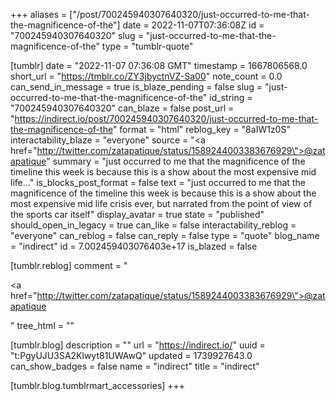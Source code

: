 +++
aliases = ["/post/700245940307640320/just-occurred-to-me-that-the-magnificence-of-the"]
date = 2022-11-07T07:36:08Z
id = "700245940307640320"
slug = "just-occurred-to-me-that-the-magnificence-of-the"
type = "tumblr-quote"

[tumblr]
date = "2022-11-07 07:36:08 GMT"
timestamp = 1667806568.0
short_url = "https://tmblr.co/ZY3jbyctnVZ-Sa00"
note_count = 0.0
can_send_in_message = true
is_blaze_pending = false
slug = "just-occurred-to-me-that-the-magnificence-of-the"
id_string = "700245940307640320"
can_blaze = false
post_url = "https://indirect.io/post/700245940307640320/just-occurred-to-me-that-the-magnificence-of-the"
format = "html"
reblog_key = "8aIW1z0S"
interactability_blaze = "everyone"
source = "<a href=\"http://twitter.com/zatapatique/status/1589244003383676929\">@zatapatique</a>"
summary = "just occurred to me that the magnificence of the timeline this week is because this is a show about the most expensive mid life..."
is_blocks_post_format = false
text = "just occurred to me that the magnificence of the timeline this week is because this is a show about the most expensive mid life crisis ever, but narrated from the point of view of the sports car itself"
display_avatar = true
state = "published"
should_open_in_legacy = true
can_like = false
interactability_reblog = "everyone"
can_reblog = false
can_reply = false
type = "quote"
blog_name = "indirect"
id = 7.002459403076403e+17
is_blazed = false

[tumblr.reblog]
comment = "<p><a href=\"http://twitter.com/zatapatique/status/1589244003383676929\">@zatapatique</a></p>"
tree_html = ""

[tumblr.blog]
description = ""
url = "https://indirect.io/"
uuid = "t:PgyUJU3SA2Klwyt81UWAwQ"
updated = 1739927643.0
can_show_badges = false
name = "indirect"
title = "indirect"

[tumblr.blog.tumblrmart_accessories]
+++
